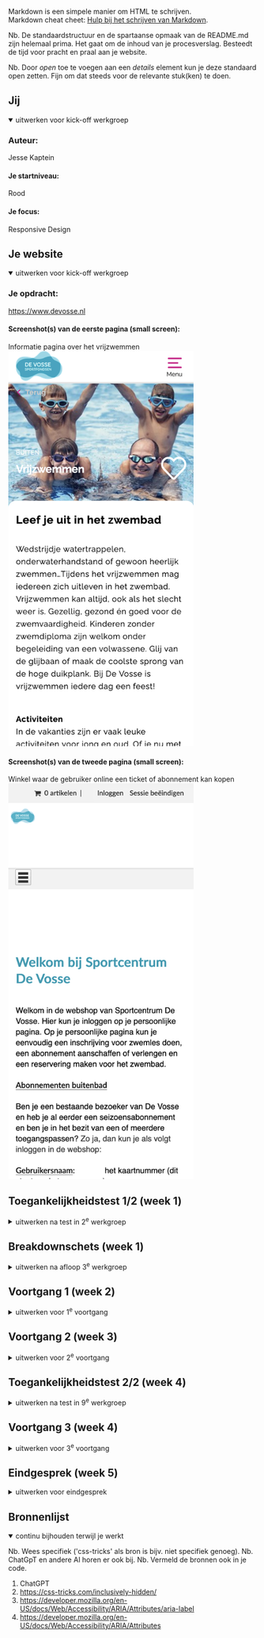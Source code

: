 Markdown is een simpele manier om HTML te schrijven.  
Markdown cheat cheet: [Hulp bij het schrijven van Markdown](https://github.com/adam-p/markdown-here/wiki/Markdown-Cheatsheet).

Nb. De standaardstructuur en de spartaanse opmaak van de README.md zijn helemaal prima. Het gaat om de inhoud van je procesverslag. Besteedt de tijd voor pracht en praal aan je website.

Nb. Door *open* toe te voegen aan een *details* element kun je deze standaard open zetten. Fijn om dat steeds voor de relevante stuk(ken) te doen.





## Jij

<details open>
  <summary>uitwerken voor kick-off werkgroep</summary>

  ### Auteur:
  Jesse Kaptein

  #### Je startniveau:
  Rood

  #### Je focus:
  Responsive Design
 
</details>





## Je website

<details open>
  <summary>uitwerken voor kick-off werkgroep</summary>

  ### Je opdracht:
  https://www.devosse.nl

  #### Screenshot(s) van de eerste pagina (small screen): 
  Informatie pagina over het vrijzwemmen
  <img src="images/screenshot_1.png" width="375px" alt="omschrijving van de pagina">

  #### Screenshot(s) van de tweede pagina (small screen):
  Winkel waar de gebruiker online een ticket of abonnement kan kopen
  <img src="images/screenshot_2.png" width="375px" alt="omschrijving van de pagina">
 
</details>



## Toegankelijkheidstest 1/2 (week 1)

<details>
  <summary>uitwerken na test in 2<sup>e</sup> werkgroep</summary>

  ### Bevindingen
  Lijst met je bevindingen die in de test naar voren kwamen:
  <img src="images/screenshot_3.png" width="375px" alt="Screenshot van devosse.nl waarbij een screenreader de homepage voorleest">
  <img src="images/screenshot_4.png" width="375px" alt="Screenshot van devosse.nl waarbij een screenreader de links voorleest">

  <ul>
    <li>Headings worden correct voorgelezen op de website</li>
    <li>Afbeeldingen hebben geen goede alt tekst</li>
    <li>Links op de website worden correct voorgelezen</li>
    <li>Aantal knoppen werden niet gevonden of voorgelezen</li>
    <li>De webshop is lastig te gebruiken op de telefoon</li>
    <li>Links zijn niet altijd duidelijk waar ze naar toe gaan</li>
  </ul>

  <img src="images/checklist_1.jpg" width="375px" alt="WCAG checklist pagina 1">
  <img src="images/checklist_2.jpg" width="375px" alt="WCAG checklist pagina 2">
  <img src="images/checklist_3.jpg" width="375px" alt="WCAG checklist pagina 3">
  <img src="images/checklist_4.jpg" width="375px" alt="WCAG checklist pagina 4">
  <img src="images/checklist_5.jpg" width="375px" alt="WCAG checklist pagina 5">
  <img src="images/checklist_6.jpg" width="375px" alt="WCAG checklist pagina 6">
  <img src="images/checklist_7.jpg" width="375px" alt="WCAG checklist pagina 7">
</details>



## Breakdownschets (week 1)

<details>
  <summary>uitwerken na afloop 3<sup>e</sup> werkgroep</summary>

  ### de hele pagina: 
  <img src="images/schermschets1.png" width="375px" alt="breakdown van de hele pagina">

  ### dynamisch deel (bijv menu): 
  <img src="images/schermschets2.png" width="375px" alt="breakdown van een dynamisch deel, het menu">
</details>





## Voortgang 1 (week 2)

<details>
  <summary>uitwerken voor 1<sup>e</sup> voortgang</summary>

  ### Stand van zaken
  hier dit ging goed & dit was lastig (neem ook screenshots op van delen van je website en code)
  Wat ging goed:
  <ul>
    <li>Het doorwerken aan mijn code ging lekker, ik zat in een goede werkflow.</li>
    <li>Ik heb goede stappen gemaakt in mijn werk.</li>
    <li>Mijn HTML en CSS zien er goed uit.</li>
  </ul>

  Wat ging minder goed:
  <ul>
    <li>Het positioneren van items vind ik soms nog wat lastig om ze exact op de juiste plek te krijgen.</li>
  </ul>

  <img src="readme-images/HTML_1.png" width="375px" alt="Screenshot van het eerste gedeelte van mijn HTML code.">
  <img src="readme-images/HTML_2.png" width="375px" alt="Screenshot van het tweede gedeelte van mijn HTML code.">



  ### Agenda voor meeting
  samen met je groepje opstellen

  | Jesse (ik)              | student 2          | student 3    | student 4        |
  | ---                    | ---                | ---          | ---              |
  | Ik zou graag feedback
  willen op mijn code en
  of deze er een beetje 
  goed uitziet.                | en dit             | en ik dit    | en dan ik dat    |
  |                        | dit als er tijd is | nog een punt | dit wil ik zeker |
  | ...                     | ...                | ...          | ...              |


  ### Verslag van meeting
  hier na afloop snel de uitkomsten van de meeting vastleggen

  - HTML en CSS zien er beide goed uit.
  - Goed gebruik van custom properties.
  - Iets meer focus op accessibility.

</details>





## Voortgang 2 (week 3)

<details>
  <summary>uitwerken voor 2<sup>e</sup> voortgang</summary>

  ### Stand van zaken
  hier dit ging goed & dit was lastig (neem ook screenshots op van delen van je website en code)

  <ul>
    <li>Ik ben een behoorlijk stuk verder gekomen met mijn code en lig lekker op schema.</li>
    <li>Ik merk dat ik steeds beter wordt in het positioneren van items.</li>
    <li>Mijn HTML en CSS zien er nog steeds goed uit. Zelfs na alle toevoegingen.</li>
  </ul>

  Wat ging minder goed:
  <ul>
    <li>Nog niet helemaal de focus op accessibility zoals ik zou willen. Dit moet ik later nog toevoegen.</li>
  </ul>

  <img src="readme-images/HTML_3.png" width="375px" alt="Screenshot van het derde gedeelte van mijn HTML code.">
  <img src="readme-images/HTML_4.png" width="375px" alt="Screenshot van het vierde gedeelte van mijn HTML code.">


  ### Agenda voor meeting
  samen met je groepje opstellen

  | Jesse (ik)                 | student 2          | student 3    | student 4        |
  | ---                    | ---                | ---          | ---              |
  | Ikzelf had voor deze 
  sessie geen vragen.      | en dit             | en ik dit    | en dan ik dat    |
  |                         | dit als er tijd is | nog een punt | dit wil ik zeker |
  | ...                      | ...                | ...          | ...              |


  ### Verslag van meeting
  hier na afloop snel de uitkomsten van de meeting vastleggen

  - HTML en CSS zien er nog steeds erg goed en netjes uit.
  - Vergeet het werk niet op Github te zetten.

</details>





## Toegankelijkheidstest 2/2 (week 4)

<details>
  <summary>uitwerken na test in 9<sup>e</sup> werkgroep</summary>

  ### Bevindingen
  Lijst met je bevindingen die in de test naar voren kwamen (geef ook aan wat er verbeterd is):

   <img src="readme-images/checklist2.0_1.png" width="375px" alt="WCAG checklist pagina 1">
   <img src="readme-images/checklist2.0_2.png" width="375px" alt="WCAG checklist pagina 2">
   <img src="readme-images/checklist2.0_3.png" width="375px" alt="WCAG checklist pagina 3">
   <img src="readme-images/checklist2.0_4.png" width="375px" alt="WCAG checklist pagina 4">
   <img src="readme-images/checklist2.0_5.png" width="375px" alt="WCAG checklist pagina 5">
   <img src="readme-images/checklist2.0_6.png" width="375px" alt="WCAG checklist pagina 6">
   <img src="readme-images/checklist2.0_7.png" width="375px" alt="WCAG checklist pagina 7">

   Wat is er verbeterd:
   <ul>
    <li>Het contrast op de artikelen is enorm verbeterd.</li>
    <li>Op het vlak van accessibility zijn er ook enorm veel dingen verbeterd.</li>
    <li>Ik gebruik headings die bepaalde elementen van de pagina introduceren.</li>
   </ul>

</details>





## Voortgang 3 (week 4)

<details>
  <summary>uitwerken voor 3<sup>e</sup> voortgang</summary>

  ### Stand van zaken
  hier dit ging goed & dit was lastig (neem ook screenshots op van delen van je website en code)

  <img src="readme-images/HTML_5.png" width="375px" alt="Screenshot van mijn uiteindelijk HTML code van de index pagina.">
  <img src="readme-images/HTML_6.png" width="375px" alt="Screenshot van mijn uiteindelijke HTML code van de nieuws pagina.">
  <img src="readme-images/CSS_1.png" width="375px" alt="Screenshot van mijn uiteindelijke CSS code.">
  <img src="readme-images/JavaScript.png" width="375px" alt="Screenshot van mijn uiteindelijke JavaScript code.">

  <ul>
    <li>Mijn HTML en CSS is 99% af. Ik hoef het alleen nog maar een beetje te tweaken.</li>
    <li>Responsiveness gaat ook goed, hoef nog maar een paar kleine dingetjes aan te passsen.</li>
    <li>De screenleader leest de meeste dingen correct voor, ik moet daar nog wel iets bij aanpassen.</li>
  </ul>

  Wat ging minder goed:
  <ul>
    <li>
    Ik ben nog niet helemaal tevreden over het navigatiemenu. Ik gebruik nu buttons voor 2 elementen waarbij ik liever iets anders
    zou willen gebruiken.
    </li>
  </ul>


  ### Agenda voor meeting
  samen met je groepje opstellen

  | Jesse (ik)                    | student 2          | student 3    | student 4        |
  | ---                         | ---                | ---          | ---              |
  | Ik wil graag nog voor een
  laatste keer feedback krijgen
  op mijn HTML en CSS.            | en dit             | en ik dit    | en dan ik dat    |
  |              | dit als er tijd is | nog een punt | dit wil ik zeker |
  | ...                       | ...                | ...          | ...              |


  ### Verslag van meeting
  hier na afloop snel de uitkomsten van de meeting vastleggen

  - Mijn code ziet er nog steeds goed uit.
  - Mensen waren positief over hoe de accessibility is verbeterd.

</details>





## Eindgesprek (week 5)

<details>
  <summary>uitwerken voor eindgesprek</summary>

  ### Je uitkomst - karakteristiek screenshots:
  <img src="readme-images/eindresultaat.png" width="375px" alt="Screenshot van mijn website wanneer je de pagina opent.">


  ### Dit ging goed/Heb ik geleerd: 
  Korte omschrijving met plaatjes

  <img src="readme-images/header_nav.png" width="375px" alt="Header navigatie van mijn website.">
  <p>Ik ben tevreden met dat de header responsive is, zowel op mobiel als laptop.</p>

  <img src="readme-images/hamburger_menu.png" width="375px" alt="Hamburgermenu van mijn website.">
   <p>Ik ben tevreden met het hamburgermenu wat ook echt werkt.</p>

  <img src="readme-images/slider.png" width="375px" alt="Nieuwsartikelen slider op mijn website.">
  <p>Ik ben erg blij dat de slider knoppen het doen onder de artikelen.</p>

  <img src="readme-images/grid.png" width="375px" alt="Nieuwsartikelen in grid formatie.">
   <p>Deze grid is automatisch responsief en daar ben ik erg tevreden mee.</p>

  ### Dit was lastig/Is niet gelukt:
  Korte omschrijving met plaatjes

  <img src="readme-images/header_button.png" width="375px" alt="Artikelen button in mijn navigatie">
   <p>Ik ben niet helemaal tevreden met dat ik buttons heb gebruikt in mijn header om het uitklapmenu te maken. Ik had eerst
   anchors gebruikt maar dat werkte niet goed samen met de screenreader. Daarnaast worden de menu items ook niet automatisch voorgelezen door
   de screenreader. Daarnaast heb ik nog geprobeerd om de menu's automatisch dicht te laten klappen maar dit is helaas ook niet gelukt.</p>
</details>





## Bronnenlijst

<details open>
  <summary>continu bijhouden terwijl je werkt</summary>

  Nb. Wees specifiek ('css-tricks' als bron is bijv. niet specifiek genoeg). 
  Nb. ChatGpT en andere AI horen er ook bij.
  Nb. Vermeld de bronnen ook in je code.

  1. ChatGPT
  2. https://css-tricks.com/inclusively-hidden/
  3. https://developer.mozilla.org/en-US/docs/Web/Accessibility/ARIA/Attributes/aria-label
  4. https://developer.mozilla.org/en-US/docs/Web/Accessibility/ARIA/Attributes

</details>